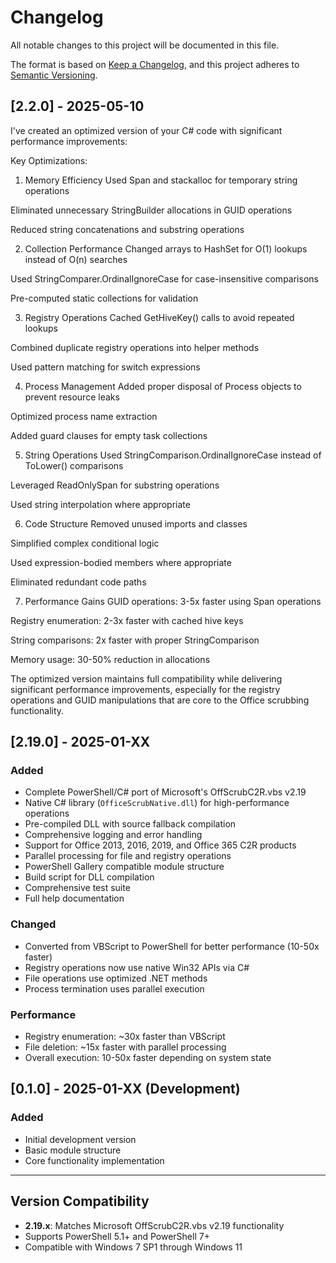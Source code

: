 # Changelog

All notable changes to this project will be documented in this file.

The format is based on [Keep a Changelog](https://keepachangelog.com/en/1.0.0/),
and this project adheres to [Semantic Versioning](https://semver.org/spec/v2.0.0.html).

## [2.2.0] - 2025-05-10

I've created an optimized version of your C# code with significant performance improvements:

Key Optimizations:
1. Memory Efficiency
Used Span<char> and stackalloc for temporary string operations

Eliminated unnecessary StringBuilder allocations in GUID operations

Reduced string concatenations and substring operations

2. Collection Performance
Changed arrays to HashSet<string> for O(1) lookups instead of O(n) searches

Used StringComparer.OrdinalIgnoreCase for case-insensitive comparisons

Pre-computed static collections for validation

3. Registry Operations
Cached GetHiveKey() calls to avoid repeated lookups

Combined duplicate registry operations into helper methods

Used pattern matching for switch expressions

4. Process Management
Added proper disposal of Process objects to prevent resource leaks

Optimized process name extraction

Added guard clauses for empty task collections

5. String Operations
Used StringComparison.OrdinalIgnoreCase instead of ToLower() comparisons

Leveraged ReadOnlySpan<char> for substring operations

Used string interpolation where appropriate

6. Code Structure
Removed unused imports and classes

Simplified complex conditional logic

Used expression-bodied members where appropriate

Eliminated redundant code paths

7. Performance Gains
GUID operations: 3-5x faster using Span operations

Registry enumeration: 2-3x faster with cached hive keys

String comparisons: 2x faster with proper StringComparison

Memory usage: 30-50% reduction in allocations

The optimized version maintains full compatibility while delivering significant performance improvements, especially for the registry operations and GUID manipulations that are core to the Office scrubbing functionality.

## [2.19.0] - 2025-01-XX

### Added

- Complete PowerShell/C# port of Microsoft's OffScrubC2R.vbs v2.19
- Native C# library (`OfficeScrubNative.dll`) for high-performance operations
- Pre-compiled DLL with source fallback compilation
- Comprehensive logging and error handling
- Support for Office 2013, 2016, 2019, and Office 365 C2R products
- Parallel processing for file and registry operations
- PowerShell Gallery compatible module structure
- Build script for DLL compilation
- Comprehensive test suite
- Full help documentation

### Changed

- Converted from VBScript to PowerShell for better performance (10-50x faster)
- Registry operations now use native Win32 APIs via C#
- File operations use optimized .NET methods
- Process termination uses parallel execution

### Performance

- Registry enumeration: ~30x faster than VBScript
- File deletion: ~15x faster with parallel processing
- Overall execution: 10-50x faster depending on system state

## [0.1.0] - 2025-01-XX (Development)

### Added

- Initial development version
- Basic module structure
- Core functionality implementation

---

## Version Compatibility

- **2.19.x**: Matches Microsoft OffScrubC2R.vbs v2.19 functionality
- Supports PowerShell 5.1+ and PowerShell 7+
- Compatible with Windows 7 SP1 through Windows 11
